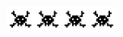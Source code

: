 ![til](https://github.com/about14sheep/about14sheep/blob/master/hack_icon.gif)![til](https://github.com/about14sheep/about14sheep/blob/master/hack_icon.gif)![til](https://github.com/about14sheep/about14sheep/blob/master/hack_icon.gif)![til](https://github.com/about14sheep/about14sheep/blob/master/hack_icon.gif)

<!--
**about14sheep/about14sheep** is a ✨ _special_ ✨ repository because its `README.md` (this file) appears on your GitHub profile.

Here are some ideas to get you started:
- 🔭 I’m currently working on ...
- 🌱 I’m currently learning ...
- 👯 I’m looking to collaborate on ...
- 🤔 I’m looking for help with ...
- 💬 Ask me about ...
- 📫 How to reach me: ...
- 😄 Pronouns: ...
- ⚡ Fun fact: ...
-->
